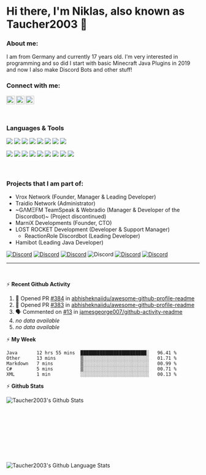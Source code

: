# Hi there, I'm Niklas, also known as Taucher2003 👋

### About me:
I am from Germany and currently 17 years old. I'm very interested in programming and so did I start 
with basic Minecraft Java Plugins in 2019 and now I also make Discord Bots and other stuff!

### Connect with me:

[<img align="left" alt="Taucher2003 | Gitlab" width="22px" src="https://cdn.jsdelivr.net/npm/simple-icons@v3/icons/gitlab.svg" />][gitlab]
[<img align="left" alt="Taucher2003 | Github" width="22px" src="https://cdn.jsdelivr.net/npm/simple-icons@v3/icons/github.svg" />][github]
[<img align="left" alt="Taucher2003 | Vrox Network Discord" width="22px" src="https://cdn.jsdelivr.net/npm/simple-icons@v3/icons/discord.svg" />][taucherdiscord]
<br>
<br>
<br>

### Languages & Tools

<img src="https://img.shields.io/badge/java-007396.svg?&style=for-the-badge&logo=java&logoColor=white"/> <img src="https://img.shields.io/badge/c%23%20-239120.svg?&style=for-the-badge&logo=c-sharp&logoColor=white"/> 
<img src="https://img.shields.io/badge/html5%20-E34F26.svg?&style=for-the-badge&logo=html5&logoColor=white"/> <img src="https://img.shields.io/badge/css3%20-1572B6.svg?&style=for-the-badge&logo=css3&logoColor=white"/> <img src="https://img.shields.io/badge/php-777BB4.svg?&style=for-the-badge&logo=php&logoColor=white"/> <img src="https://img.shields.io/badge/mysql-4479A1.svg?&style=for-the-badge&logo=mysql&logoColor=white"/> <img src="https://img.shields.io/badge/mariadb-003545.svg?&style=for-the-badge&logo=mariadb&logoColor=white"/> <img src="https://img.shields.io/badge/redis-DC382D.svg?&style=for-the-badge&logo=redis&logoColor=white"/> 

<img src="https://img.shields.io/badge/eclipse-2C2255.svg?&style=for-the-badge&logo=eclipse&logoColor=white"/> <img src="https://img.shields.io/badge/visual%20studio-5C2D91.svg?&style=for-the-badge&logo=visual%20studio&logoColor=white"/> <img src="https://img.shields.io/badge/visual%20studio%20code-007ACC.svg?&style=for-the-badge&logo=visual%20studio%20code&logoColor=white"/> <img src="https://img.shields.io/badge/atom-0aa372.svg?&style=for-the-badge&logo=atom&logoColor=white"/> <img src="https://img.shields.io/badge/git-F05032.svg?&style=for-the-badge&logo=git&logoColor=white"/> [<img src="https://img.shields.io/badge/gitlab%20-FCA121.svg?&style=for-the-badge&logo=gitlab&logoColor=white"/>][gitlab] [<img src="https://img.shields.io/badge/github%20-181717.svg?&style=for-the-badge&logo=github&logoColor=white"/>][github] <img src="https://img.shields.io/badge/postman%20-FF6C37.svg?&style=for-the-badge&logo=postman&logoColor=white"/> <img src="https://img.shields.io/badge/maven-C71A36.svg?&style=for-the-badge&logo=apache%20maven&logoColor=white"/>
<br>
<br>
<br>

### Projects that I am part of:
* Vrox Network (Founder, Manager & Leading Developer)
* Traidio Network (Administrator)
* ~GΛMΞFM TeamSpeak & Webradio (Manager & Developer of the Discordbot)~ (Project discontinued)
* MarniX Developments (Founder, CTO)
* LOST ROCKET Development (Developer & Support Manager)
  * ReactionRole Discordbot (Leading Developer)
* Hamibot (Leading Java Developer)

<p>
 
[![Discord](https://img.shields.io/discord/482597261696696341?color=62e7f7&label=Vrox%20Network&logo=discord&style=flat-square)][vroxdiscord]
[![Discord](https://img.shields.io/discord/485875390976622593?color=049e67&label=Traidio%20Network&logo=discord&style=flat-square)][traidiodiscord]
[![Discord](https://img.shields.io/discord/423385448295956491?color=191529&label=G%CE%9BM%CE%9EFM&logo=discord&style=flat-square)][gamefmdiscord]
![Discord](https://img.shields.io/discord/717002750499618918?color=de4190&label=MarniX%20Developments&logo=discord&style=flat-square)
[![Discord](https://img.shields.io/discord/289819432992243712?color=99beff&label=LOST%20ROCKET%20Development&logo=discord&style=flat-square)][lostrocketdiscord]
[![Discord](https://img.shields.io/discord/715988026479607891?color=1d67dd&label=Hamibot&logo=discord&style=flat-square)][hamibotdiscord]

---
<br>

 ⚡ **Recent Github Activity**
  
<!--START_SECTION:activity-->
1. 💪 Opened PR [#384](https://github.com/abhisheknaiidu/awesome-github-profile-readme/pull/384) in [abhisheknaiidu/awesome-github-profile-readme](https://github.com/abhisheknaiidu/awesome-github-profile-readme)
2. 💪 Opened PR [#383](https://github.com/abhisheknaiidu/awesome-github-profile-readme/pull/383) in [abhisheknaiidu/awesome-github-profile-readme](https://github.com/abhisheknaiidu/awesome-github-profile-readme)
3. 🗣 Commented on [#13](https://github.com/jamesgeorge007/github-activity-readme/issues/13) in [jamesgeorge007/github-activity-readme](https://github.com/jamesgeorge007/github-activity-readme)
4. *no data available*
5. *no data available*
<!--END_SECTION:activity-->

 ⚡ **My Week**

<!--START_SECTION:waka-->
```text
Java       12 hrs 55 mins  ████████████████████████░   96.41 % 
Other      13 mins         ▒░░░░░░░░░░░░░░░░░░░░░░░░   01.71 % 
Markdown   7 mins          ▒░░░░░░░░░░░░░░░░░░░░░░░░   00.99 % 
C#         5 mins          ▒░░░░░░░░░░░░░░░░░░░░░░░░   00.71 % 
XML        1 min           ░░░░░░░░░░░░░░░░░░░░░░░░░   00.13 % 
```
<!--END_SECTION:waka-->


 ⚡ **Github Stats**

  <img align="left" alt="Taucher2003's Github Stats" src="https://github-readme-stats.codestackr.vercel.app/api?username=Taucher2003&count_private=true&show_icons=true&hide_border=true" />
  <br>
  <br>
  <br>
  <br>
  <br>
  <br>
  <br>
  <br>
  <br>
  <br>
  <img align="left" alt="Taucher2003's Github Language Stats" src="https://github-readme-stats.codestackr.vercel.app/api/top-langs/?username=Taucher2003&show_icons=true&hide_border=true" />


[taucherdiscord]: https://discord.com/users/444889694002741249
[gitlab]: https://gitlab.com/Taucher2003
[github]: https://github.com/Taucher2003
[vroxdiscord]: https://discord.gg/vk5CpBV
[traidiodiscord]: https://discord.gg/xjFkW8a
[gamefmdiscord]: https://discord.gg/QfG3kPM
[lostrocketdiscord]: https://discord.gg/UPM7KkB
[reactionroleinvite]: https://discord.com/oauth2/authorize?client_id=664849019654111233&permissions=268790848&scope=bot
[hamibotdiscord]: https://discord.gg/7QGMbuC
